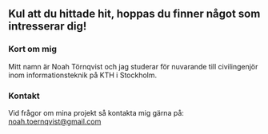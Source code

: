 ## Kul att du hittade hit, hoppas du finner något som intresserar dig!

### Kort om mig

Mitt namn är Noah Törnqvist och jag studerar för nuvarande till civilingenjör inom informationsteknik på KTH i Stockholm.

### Kontakt

Vid frågor om mina projekt så kontakta mig gärna på: noah.toernqvist@gmail.com

<!--
**NoahTornqvist/NoahTornqvist** is a ✨ _special_ ✨ repository because its `README.md` (this file) appears on your GitHub profile.

Here are some ideas to get you started:

- 🔭 I’m currently working on ...
- 🌱 I’m currently learning ...
- 👯 I’m looking to collaborate on ...
- 🤔 I’m looking for help with ...
- 💬 Ask me about ...
- 📫 How to reach me: ...
- 😄 Pronouns: ...
- ⚡ Fun fact: ...
-->
